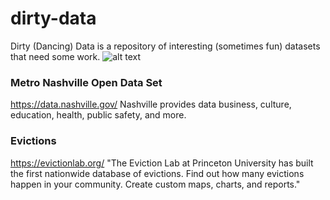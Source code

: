 # dirty-data
Dirty (Dancing) Data is a repository of interesting (sometimes fun) datasets that need some work.
![alt text](https://upload.wikimedia.org/wikipedia/en/0/00/Dirty_Dancing.jpg "Dirty (Dancing) Data")

### Metro Nashville Open Data Set

https://data.nashville.gov/
Nashville provides data business, culture, education, health, public safety, and more. 

### Evictions

https://evictionlab.org/
"The Eviction Lab at Princeton University has built the first nationwide database of evictions. Find out how many evictions happen in your community. Create custom maps, charts, and reports."
